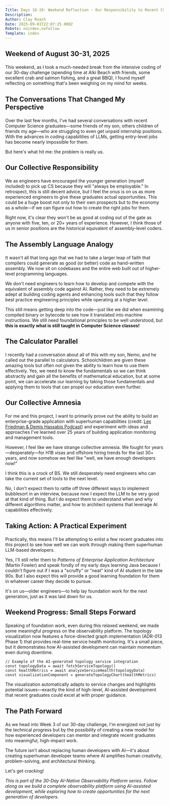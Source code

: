 ```yaml
---
Title: Days 18-19: Weekend Reflection - Our Responsibility to Recent CS Graduates
Description: 
Author: Clay Roach
Date: 2025-09-01T22:07:25.000Z
Robots: noindex,nofollow
Template: index
---
```

<h2>
  
  
  Weekend of August 30-31, 2025
</h2>

<p>This weekend, as I took a much-needed break from the intensive coding of our 30-day challenge (spending time at Alki Beach with friends, some excellent crab and salmon fishing, and a great BBQ), I found myself reflecting on something that's been weighing on my mind for weeks.</p>

<h2>
  
  
  The Conversations That Changed My Perspective
</h2>

<p>Over the last few months, I've had several conversations with recent Computer Science graduates—some friends of my son, others children of friends my age—who are struggling to even get unpaid internship positions. With the advances in coding capabilities of LLMs, getting entry-level jobs has become nearly impossible for them.</p>

<p>But here's what hit me: the problem is really us.</p>

<h2>
  
  
  Our Collective Responsibility
</h2>

<p>We as engineers have encouraged the younger generation (myself included) to pick up CS because they will "always be employable." In retrospect, this is still decent advice, but I feel the onus is on us as more experienced engineers to give these graduates actual opportunities. This could be a huge boost not only to their own prospects but to the economy as a whole—if we can figure out how to create the right jobs for them.</p>

<p>Right now, it's clear they won't be as good at coding out of the gate as anyone with five, ten, or 20+ years of experience. However, I think those of us in senior positions are the historical equivalent of assembly-level coders.</p>

<h2>
  
  
  The Assembly Language Analogy
</h2>

<p>It wasn't all that long ago that we had to take a larger leap of faith that compilers could generate as good (or better) code as hand-written assembly. We now sit on codebases and the entire web built out of higher-level programming languages.</p>

<p>We don't need engineers to learn how to develop and compete with the equivalent of assembly code against AI. Rather, they need to be extremely adept at building coding agents and enhancing tools such that they follow best practice engineering principles while operating at a higher level.</p>

<p>This still means getting deep into the code—just like we did when examining compiled binary or bytecode to see how it translated into machine instructions. We still need foundational principles to be well understood, but <strong>this is exactly what is still taught in Computer Science classes!</strong></p>

<h2>
  
  
  The Calculator Parallel
</h2>

<p>I recently had a conversation about all of this with my son, Nemo, and he called out the parallel to calculators. Schoolchildren are given these amazing tools but often not given the ability to learn how to use them effectively. Yes, we need to know the fundamentals so we can think abstractly and gain all the benefits of mathematical education, but at some point, we can accelerate our learning by taking those fundamentals and applying them to tools that can propel our education even further.</p>

<h2>
  
  
  Our Collective Amnesia
</h2>

<p>For me and this project, I want to primarily prove out the ability to build an enterprise-grade application with superhuman capabilities (credit: <a href="https://youtube.com/watch?v=-HzgcbRXUK8&amp;t=6207" rel="noopener noreferrer">Lex Friedman &amp; Demis Hassabis Podcast</a>) and experiment with ideas and approaches I've learned over 25 years of building application monitoring and management tools.</p>

<p>However, I feel like we have strange collective amnesia. We fought for years—desperately—for H1B visas and offshore hiring trends for the last 30+ years, and now somehow we feel like "well, we have enough developers now!"</p>

<p>I think this is a crock of BS. We still desperately need engineers who can take the current set of tools to the next level.</p>

<p>No, I don't expect them to rattle off three different ways to implement bubblesort in an interview, because now I expect the LLM to be very good at that kind of thing. But I do expect them to understand when and why different algorithms matter, and how to architect systems that leverage AI capabilities effectively.</p>

<h2>
  
  
  Taking Action: A Practical Experiment
</h2>

<p>Practically, this means I'll be attempting to enlist a few recent graduates into this project to see how well we can work through making them superhuman LLM-based developers.</p>

<p>Yes, I'll still refer them to <em>Patterns of Enterprise Application Architecture</em> (Martin Fowler) and speak fondly of my early days learning Java because I couldn't figure out if I was a "scruffy" or "neat" kind of AI student in the late 90s. But I also expect this will provide a good learning foundation for them in whatever career they decide to pursue.</p>

<p>It's on us—older engineers—to help lay foundation work for the next generation, just as it was laid down for us.</p>

<h2>
  
  
  Weekend Progress: Small Steps Forward
</h2>

<p>Speaking of foundation work, even during this relaxed weekend, we made some meaningful progress on the observability platform. The topology visualization now features a force-directed graph implementation (ADR-013 Phase 1) that provides real-time service health monitoring. It's a small piece, but it demonstrates how AI-assisted development can maintain momentum even during downtime.<br>
</p>

<div class="highlight js-code-highlight">
<pre class="highlight typescript"><code><span class="c1">// Example of the AI-generated topology service integration</span>
<span class="kd">const</span> <span class="nx">topologyData</span> <span class="o">=</span> <span class="k">await</span> <span class="nf">fetchServiceTopology</span><span class="p">()</span>
<span class="kd">const</span> <span class="nx">healthMetrics</span> <span class="o">=</span> <span class="k">await</span> <span class="nf">analyzeServiceHealth</span><span class="p">(</span><span class="nx">topologyData</span><span class="p">)</span>
<span class="kd">const</span> <span class="nx">visualizationComponent</span> <span class="o">=</span> <span class="nf">generateTopologyChart</span><span class="p">(</span><span class="nx">healthMetrics</span><span class="p">)</span>
</code></pre>

</div>



<p>The visualization automatically adapts to service changes and highlights potential issues—exactly the kind of high-level, AI-assisted development that recent graduates could excel at with proper guidance.</p>

<h2>
  
  
  The Path Forward
</h2>

<p>As we head into Week 3 of our 30-day challenge, I'm energized not just by the technical progress but by the possibility of creating a new model for how experienced developers can mentor and integrate recent graduates into meaningful, high-impact work.</p>

<p>The future isn't about replacing human developers with AI—it's about creating superhuman developer teams where AI amplifies human creativity, problem-solving, and architectural thinking.</p>

<p>Let's get cracking!</p>




<p><em>This is part of the 30-Day AI-Native Observability Platform series. Follow along as we build a complete observability platform using AI-assisted development, while exploring how to create opportunities for the next generation of developers.</em></p>

